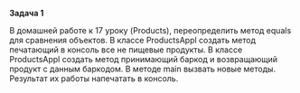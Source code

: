 **Задача 1**

В домашней работе к 17 уроку (Products), переопределить метод equals для сравнения объектов.
В классе ProductsAppl создать метод печатающий в консоль все не пищевые продукты.
В классе ProductsAppl создать метод принимающий баркод и возвращающий продукт с данным баркодом.
В методе main вызвать новые методы. Результат их работы напечатать в консоль.